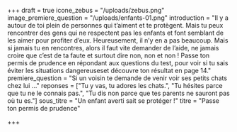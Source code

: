 +++
draft = true
icone_zebus = "/uploads/zebus.png"
image_premiere_question = "/uploads/enfants-01.png"
introduction = "Il y a autour de toi plein de personnes qui t’aiment et te protègent. Mais tu peux rencontrer des gens qui ne respectent pas les enfants et font semblant de les aimer pour profiter d’eux. Heureusement, il n’y en a pas beaucoup. Mais si jamais tu en rencontres, alors il faut vite demander de l’aide, ne jamais croire que c’est de ta faute et surtout dire non, non et non ! Passe ton permis de prudence en répondant aux questions du test, pour voir si tu sais éviter les situations dangereuseset découvre ton résultat en page 14."
premiere_question = "Si un voisin te demande de venir voir ses petits chats chez lui ..."
reponses = ["Tu y vas, tu adores les chats.", "Tu hésites parce que tu ne le connais pas.", "Tu dis non parce que tes parents ne sauront pas où tu es."]
sous_titre = "Un enfant averti sait se protéger !"
titre = "Passe ton permis de prudence"

+++
